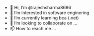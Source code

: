 - 👋 Hi, I’m @rajeshsharma8686
- 👀 I’m interested in software enginering
- 🌱 I’m currently learning bca (.net)
- 💞️ I’m looking to collaborate on ...
- 📫 How to reach me ...

<!---
rajeshsharma8686/rajeshsharma8686 is a ✨ special ✨ repository because its `README.md` (this file) appears on your GitHub profile.
You can click the Preview link to take a look at your changes.
--->
